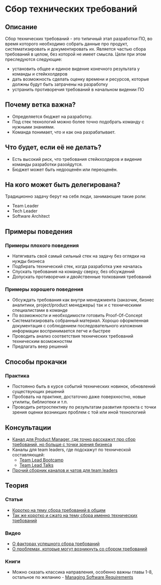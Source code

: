 # Сбор технических требований
## Описание
Сбор технических требований - это типичный этап разработки ПО, во время которого необходимо собрать данные про продукт, систематизировать и документировать их. Является частью сбора требований в целом, без которой не имеет смысла.
Цели при этом преследуются следующие:
- установить общее и единое видение конечного результата у команды и стейкхолдеров
- дать возможность сделать оценку времени и ресурсов, которые должны будут быть затрачены на разработку
- устранить противоречия требований в начальном видении ПО

## Почему ветка важна?
- Определяется бюджет на разработку.
- Под стек технологий можно более точно подобрать команду с нужными знаниями.
- Команда понимает, что и как она разрабатывает.

## Что будет, если её не делать?
- Есть высокий риск, что требования стейкхолдеров и видение команды разработки разойдутся.
- Бюджет может быть недооценён или переоценён.

## На кого может быть делегирована?
Традиционно задачу берут на себя люди, занимающие такие роли:
- Team Leader
- Tech Leader
- Software Architect

## Примеры поведения
### Примеры плохого поведения
- Натягивать свой самый сильный стек на задачу без оглядки на нужды бизнеса
- Подбирать технический стек, когда разработка уже началась
- Спускать требования на команду сверху, без обсуждений
- Допускать противоречия и двойственные толкования требований
### Примеры хорошего поведения
- Обсуждать требования как внутри менеджмента (заказчик, бизнес аналитики, project/product менеджеры) так и с техническими специалистами в команде
- По возможности и необходимости готовить Proof-Of-Concept
- Систематизировать собранный материал. Хорошо оформленная документация с соблюдением последовательного изложения информации воспринимается легче и быстрее
- Проводить анализ соответствия технических требований техническим возможностям
- Предлагать веер решений

## Способы прокачки
### Практика
- Постоянно быть в курсе событий технических новинок, обновлений существующих решений
- Пробовать на практике, достаточно даже поверхностно, новые утилиты, библиотеки и т.п.
- Проводить ретроспективу по результатам развития проекта с точки зрения оценки возникших проблем с той или иной технологией

## Консультации
- [Канал для Product Manager, где точно расскажут про сбор требований, но больше с точки зрения бизнеса](https://t.me/proproduct)
- Каналы для team leaders, где подскажут по технической составляющей:
    - [Team Lead Bootcamp](https://t.me/tlbootcamp)
    - [Team Lead Talks](https://t.me/TeamLeadTalks)
- [Прочий сборник каналов и чатов для team leaders](https://github.com/dhampik/leads-telegram-list)

## Теория
### Статьи
- [Коротко на тему сбора требований в общем](https://www.inflectra.com/ideas/topic/requirements-gathering.aspx)
- [Так же коротко и сжато на тему сбора именно технических требований](https://www.smartsheet.com/wise-words-about-writing-technical-requirements-documents)

### Видео
- [О факторах успешного сбора требований](https://www.modernanalyst.com/Webinars/tabid/207/ID/3181/Software-Requirements-7-Critical-Success-Factors.aspx)
- [О проблемах, которые могут возникнуть со сбором требований](https://www.modernanalyst.com/Webinars/tabid/207/ID/3624/Software-Requirements-10-Traps-to-Avoid.aspx)

### Книги
- Можно сказать классика направления, особенно важны главы 1-8, остальное по желанию - [Managing Software Requirements](https://www.amazon.com/Managing-Software-Requirements-Addison-Wesley-Technology/dp/0201615932)
